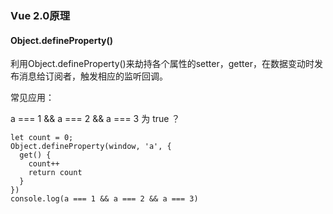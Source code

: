 ### Vue 2.0原理
#### Object.defineProperty()
利用Object.defineProperty()来劫持各个属性的setter，getter，在数据变动时发布消息给订阅者，触发相应的监听回调。

常见应用：

a === 1 && a === 2 && a === 3 为 true ？
```
let count = 0;
Object.defineProperty(window, 'a', {
  get() {
    count++
    return count
  }
})
console.log(a === 1 && a === 2 && a === 3)
```